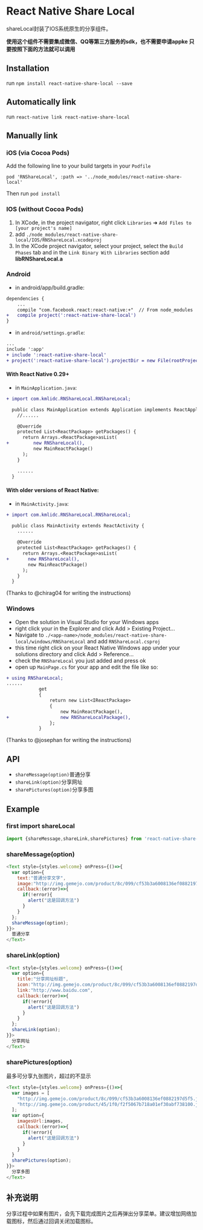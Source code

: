 # React Native Share Local

shareLocal封装了IOS系统原生的分享组件。

**使用这个组件不需要集成微信、QQ等第三方服务的sdk，也不需要申请appke 只要按照下面的方法就可以调用**

## Installation

run `npm install react-native-share-local --save`

## Automatically link
run `react-native link react-native-share-local`

## Manually link

### iOS (via Cocoa Pods)
Add the following line to your build targets in your `Podfile`

`pod 'RNShareLocal', :path => '../node_modules/react-native-share-local'`

Then run `pod install`

### IOS (without Cocoa Pods)
1. In XCode, in the project navigator, right click `Libraries` ➜ `Add Files to [your project's name]`
2. add `./node_modules/react-native-share-local/IOS/RNShareLocal.xcodeproj`
3. In the XCode project navigator, select your project, select the `Build Phases` tab and in the `Link Binary With Libraries` section add **libRNShareLocal.a**

### Android
- in android/app/build.gradle:

```diff
dependencies {
    ...
    compile "com.facebook.react:react-native:+"  // From node_modules
+   compile project(':react-native-share-local')
}
```
- in `android/settings.gradle`:

```diff
...
include ':app'
+ include ':react-native-share-local'
+ project(':react-native-share-local').projectDir = new File(rootProject.projectDir, '../node_modules/react-native-share-local/android')
```

#### With React Native 0.29+

- in `MainApplication.java`:

```diff
+ import com.kmlidc.RNShareLocal.RNShareLocal;

  public class MainApplication extends Application implements ReactApplication {
    //......

    @Override
    protected List<ReactPackage> getPackages() {
      return Arrays.<ReactPackage>asList(
+         new RNShareLocal(),
          new MainReactPackage()
      );
    }

    ......
  }
```

#### With older versions of React Native:

- in `MainActivity.java`:

```diff
+ import com.kmlidc.RNShareLocal.RNShareLocal;

  public class MainActivity extends ReactActivity {
    ......

    @Override
    protected List<ReactPackage> getPackages() {
      return Arrays.<ReactPackage>asList(
+       new RNShareLocal(),
        new MainReactPackage()
      );
    }
  }
```

(Thanks to @chirag04 for writing the instructions)

### Windows
- Open the solution in Visual Studio for your Windows apps
- right click your in the Explorer and click Add > Existing Project...
- Navigate to `./<app-name>/node_modules/react-native-share-local/windows/RNShareLocal` and add `RNShareLocal.csproj`
- this time right click on your React Native Windows app under your solutions directory and click Add > Reference...
- check the `RNShareLocal` you just added and press ok
- open up `MainPage.cs` for your app and edit the file like so:

```diff
+ using RNShareLocal;
......
            get
            {
                return new List<IReactPackage>
                {
                    new MainReactPackage(),
+                   new RNShareLocalPackage(),
                };
            }
```

(Thanks to @josephan for writing the instructions)

## API
* `shareMessage(option)`普通分享
* `shareLink(option)`分享网址
* `sharePictures(option)`分享多图

## Example

### first import shareLocal
```js
import {shareMessage,shareLink,sharePictures} from 'react-native-share-local'
```

### shareMessage(option)
```js
<Text style={styles.welcome} onPress={()=>{
  var option={
    text:"普通分享文字",
    image:"http://img.gemejo.com/product/8c/099/cf53b3a6008136ef0882197d5f5.jpg",
    callback:(error)=>{
      if(!error){
        alert("这是回调方法")
      }
    }
  };
  shareMessage(option);
}}>
  普通分享
</Text>
```

### shareLink(option)
```js
<Text style={styles.welcome} onPress={()=>{
  var option={
    title:"分享网址标题",
    icon:"http://img.gemejo.com/product/8c/099/cf53b3a6008136ef0882197d5f5.jpg",
    link:"http://www.baidu.com",
    callback:(error)=>{
      if(!error){
        alert("这是回调方法")
      }
    }
  };
  shareLink(option);
}}>
  分享网址
</Text>
```
### sharePictures(option)
最多可分享九张图片，超过的不显示

```js
<Text style={styles.welcome} onPress={()=>{
  var images = [
    "http://img.gemejo.com/product/8c/099/cf53b3a6008136ef0882197d5f5.jpg",
    "http://img.gemejo.com/product/45/1f0/f2f5067b718a01ef30abf738100.jpg"
  ];
  var option={
    imagesUrl:images,
    callback:(error)=>{
      if(!error){
        alert("这是回调方法")
      }
    }
  }
  sharePictures(option);
}}>
  分享多图
</Text>
```
## 补充说明

分享过程中如果有图片，会先下载完成图片之后再弹出分享菜单。建议增加网络加载图标，然后通过回调关闭加载图标。